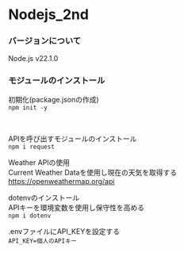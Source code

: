 # Nodejs_2nd

### バージョンについて

Node.js v22.1.0<br>

### モジュールのインストール

初期化(package.jsonの作成)<br>
`npm init -y`<br>

<br>

APIを呼び出すモジュールのインストール<br>
`npm i request`<br>

Weather APIの使用<br>
Current Weather Dataを使用し現在の天気を取得する<br>
https://openweathermap.org/api<br>


dotenvのインストール<br>
APIキーを環境変数を使用し保守性を高める<br>
`npm i dotenv`<br>

.envファイルにAPI_KEYを設定する<br>
`API_KEY=個人のAPIキー`<br>
